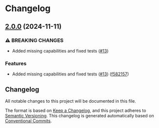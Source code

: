 # Changelog

## [2.0.0](https://github.com/GoogleCloudPlatform/terraform-google-pam/compare/1.1.1...v2.0.0) (2024-11-11)


### ⚠ BREAKING CHANGES

* Added missing capabilities and fixed tests ([#13](https://github.com/GoogleCloudPlatform/terraform-google-pam/issues/13))

### Features

* Added missing capabilities and fixed tests ([#13](https://github.com/GoogleCloudPlatform/terraform-google-pam/issues/13)) ([f582157](https://github.com/GoogleCloudPlatform/terraform-google-pam/commit/f5821575dc9d2431160932c8b592f2b7d5d7cb67))

## Changelog

All notable changes to this project will be documented in this file.

The format is based on
[Keep a Changelog](https://keepachangelog.com/en/1.0.0/),
and this project adheres to
[Semantic Versioning](https://semver.org/spec/v2.0.0.html).
This changelog is generated automatically based on [Conventional Commits](https://www.conventionalcommits.org/en/v1.0.0/).
